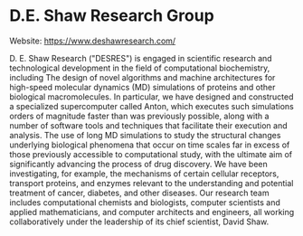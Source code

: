 # D.E. Shaw Research Group

Website: https://www.deshawresearch.com/

D. E. Shaw Research ("DESRES") is engaged in scientific research and technological development in the field of computational biochemistry, including
The design of novel algorithms and machine architectures for high-speed molecular dynamics (MD) simulations of proteins and other biological macromolecules. In particular, we have designed and constructed a specialized supercomputer called Anton, which executes such simulations orders of magnitude faster than was previously possible, along with a number of software tools and techniques that facilitate their execution and analysis.
The use of long MD simulations to study the structural changes underlying biological phenomena that occur on time scales far in excess of those previously accessible to computational study, with the ultimate aim of significantly advancing the process of drug discovery. We have been investigating, for example, the mechanisms of certain cellular receptors, transport proteins, and enzymes relevant to the understanding and potential treatment of cancer, diabetes, and other diseases.
Our research team includes computational chemists and biologists, computer scientists and applied mathematicians, and computer architects and engineers, all working collaboratively under the leadership of its chief scientist, David Shaw.
